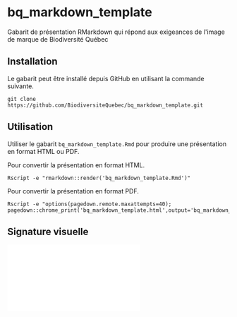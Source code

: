 # bq_markdown_template

Gabarit de présentation RMarkdown qui répond aux exigeances de l'image de marque de Biodiversité Québec

## Installation

Le gabarit peut être installé depuis GitHub en utilisant la commande suivante.

```
git clone https://github.com/BiodiversiteQuebec/bq_markdown_template.git
```

## Utilisation

Utiliser le gabarit `bq_markdown_template.Rmd` pour produire une présentation en format HTML ou PDF.

Pour convertir la présentation en format HTML.

```
Rscript -e "rmarkdown::render('bq_markdown_template.Rmd')"
```

Pour convertir la présentation en format PDF.

```
Rscript -e "options(pagedown.remote.maxattempts=40); pagedown::chrome_print('bq_markdown_template.html',output='bq_markdown_template.pdf')"
```

## Signature visuelle

![Exemple de présentation](bq_markdown_template.pdf)